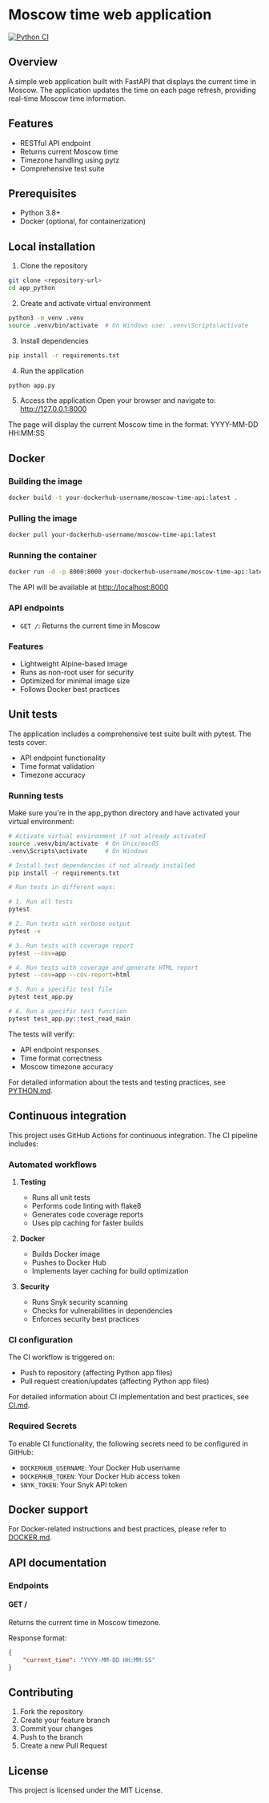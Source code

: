 # Moscow time web application

[![Python CI](https://github.com/nikita-drozdov/S25-core-course-labs/actions/workflows/python-ci.yml/badge.svg)](https://github.com/nikita-drozdov/S25-core-course-labs/actions/workflows/python-ci.yml)

## Overview

A simple web application built with FastAPI that displays the current time in Moscow. The application updates the time on each page refresh, providing real-time Moscow time information.

## Features

- RESTful API endpoint
- Returns current Moscow time
- Timezone handling using pytz
- Comprehensive test suite

## Prerequisites

- Python 3.8+
- Docker (optional, for containerization)

## Local installation

1. Clone the repository

```bash
git clone <repository-url>
cd app_python
```

2. Create and activate virtual environment

```bash
python3 -m venv .venv
source .venv/bin/activate  # On Windows use: .venv\Scripts\activate
```

3. Install dependencies

```bash
pip install -r requirements.txt
```

4. Run the application

```bash
python app.py
```

5. Access the application
Open your browser and navigate to: <http://127.0.0.1:8000>

The page will display the current Moscow time in the format: YYYY-MM-DD HH:MM:SS

## Docker

### Building the image

```bash
docker build -t your-dockerhub-username/moscow-time-api:latest .
```

### Pulling the image

```bash
docker pull your-dockerhub-username/moscow-time-api:latest
```

### Running the container

```bash
docker run -d -p 8000:8000 your-dockerhub-username/moscow-time-api:latest
```

The API will be available at <http://localhost:8000>

### API endpoints

- `GET /`: Returns the current time in Moscow

### Features

- Lightweight Alpine-based image
- Runs as non-root user for security
- Optimized for minimal image size
- Follows Docker best practices

## Unit tests

The application includes a comprehensive test suite built with pytest. The tests cover:

- API endpoint functionality
- Time format validation
- Timezone accuracy

### Running tests

Make sure you're in the app_python directory and have activated your virtual environment:

```bash
# Activate virtual environment if not already activated
source .venv/bin/activate  # On Unix/macOS
.venv\Scripts\activate     # On Windows

# Install test dependencies if not already installed
pip install -r requirements.txt

# Run tests in different ways:

# 1. Run all tests
pytest

# 2. Run tests with verbose output
pytest -v

# 3. Run tests with coverage report
pytest --cov=app

# 4. Run tests with coverage and generate HTML report
pytest --cov=app --cov-report=html

# 5. Run a specific test file
pytest test_app.py

# 6. Run a specific test function
pytest test_app.py::test_read_main
```

The tests will verify:

- API endpoint responses
- Time format correctness
- Moscow timezone accuracy

For detailed information about the tests and testing practices, see [PYTHON.md](PYTHON.md).

## Continuous integration

This project uses GitHub Actions for continuous integration. The CI pipeline includes:

### Automated workflows

1. **Testing**
   - Runs all unit tests
   - Performs code linting with flake8
   - Generates code coverage reports
   - Uses pip caching for faster builds

2. **Docker**
   - Builds Docker image
   - Pushes to Docker Hub
   - Implements layer caching for build optimization

3. **Security**
   - Runs Snyk security scanning
   - Checks for vulnerabilities in dependencies
   - Enforces security best practices

### CI configuration

The CI workflow is triggered on:

- Push to repository (affecting Python app files)
- Pull request creation/updates (affecting Python app files)

For detailed information about CI implementation and best practices, see [CI.md](CI.md).

### Required Secrets

To enable CI functionality, the following secrets need to be configured in GitHub:

- `DOCKERHUB_USERNAME`: Your Docker Hub username
- `DOCKERHUB_TOKEN`: Your Docker Hub access token
- `SNYK_TOKEN`: Your Snyk API token

## Docker support

For Docker-related instructions and best practices, please refer to [DOCKER.md](DOCKER.md).

## API documentation

### Endpoints

#### GET /

Returns the current time in Moscow timezone.

Response format:

```json
{
    "current_time": "YYYY-MM-DD HH:MM:SS"
}
```

## Contributing

1. Fork the repository
2. Create your feature branch
3. Commit your changes
4. Push to the branch
5. Create a new Pull Request

## License

This project is licensed under the MIT License.
